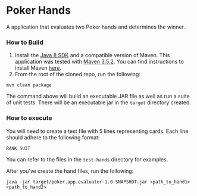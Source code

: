# Poker Hands
A application that evaluates two Poker hands and determines the winner.

### How to Build
1. Install the [Java 8 SDK](http://www.oracle.com/technetwork/java/javase/downloads/jdk8-downloads-2133151.html)
and a compatible version of Maven. This application was tested
with [Maven 3.5.2](https://archive.apache.org/dist/maven/maven-3/3.5.2/binaries/).
You can find instructions to install Maven [here](https://maven.apache.org/install.html).
2. From the root of the cloned repo, run the following:
<pre><code>mvn clean package</code></pre>

The command above will build an executable JAR file as well as run a suite of
unit tests. There will be an executable jar in the <code>target</code>
directory created.

### How to execute
You will need to create a test file with 5 lines representing cards. Each line
should adhere to the following format:

<pre><code>RANK SUIT</code></pre>

You can refer to the files in the <code>test-hands</code> directory for
examples.

After you've create the hand files, run the following:
<pre><code>java -jar target/poker.app.evaluator-1.0-SNAPSHOT.jar &lt;path_to_hand1&gt; &lt;path_to_hand2&gt;</code></pre>
